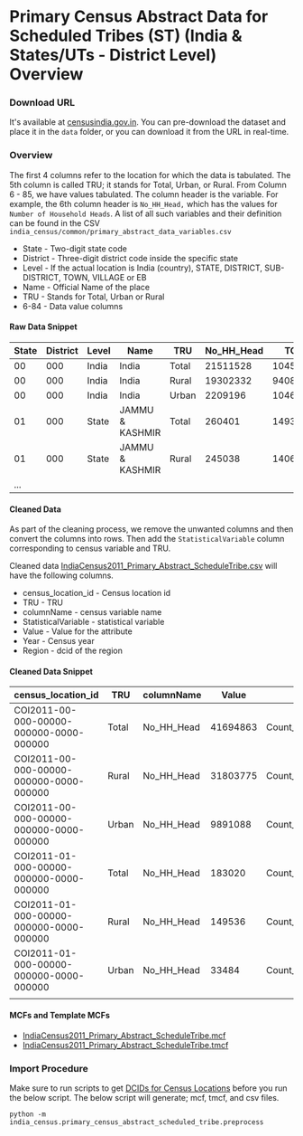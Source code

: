 # Primary Census Abstract Data for Scheduled Tribes (ST) (India & States/UTs - District Level) Overview


### Download URL
It's available at [censusindia.gov.in](http://censusindia.gov.in/2011census/SC-ST/pca_state_distt_st.xls). You can pre-download the dataset and place it in the `data` folder, or you can download it from the URL in real-time. 

### Overview
The first 4 columns refer to the location for which the data is tabulated. The 5th column is called TRU; it stands for Total, Urban, or Rural. From Column 6 - 85, we have values tabulated. The column header is the variable. For example, the 6th column header is `No_HH_Head,` which has the values for `Number of Household Heads`. A list of all such variables and their definition can be found in the CSV  `india_census/common/primary_abstract_data_variables.csv`

 - State - Two-digit state code
 - District - Three-digit district code inside the specific state
 - Level - If the actual location is India (country), STATE, DISTRICT, SUB-DISTRICT, TOWN, VILLAGE or EB
 - Name - Official Name of the place
 - TRU - Stands for Total, Urban or Rural
 - 6-84 - Data value columns 

 #### Raw Data Snippet

| State |  District | Level  |  Name            | TRU    |  No_HH_Head | TOT_P     | ... |
| ----- | --------- | ------ | ---------------- | ------ | ----------- | --------- | --- |
| 00    | 000       |  India |  India           |  Total |  21511528   | 104545716 |     |
| 00    | 000       |  India |  India           |  Rural |  19302332   | 94083844  |     |
| 00    | 000       |  India |  India           |  Urban |  2209196    |  10461872 |     |
| 01    | 000       |  State |  JAMMU & KASHMIR |  Total |  260401     | 1493299   |     |
| 01    | 000       |  State |  JAMMU & KASHMIR |  Rural |  245038     | 1406833   |     |
| ...   |


#### Cleaned Data
As part of the cleaning process, we remove the unwanted columns and then convert the columns into rows. Then add the `StatisticalVariable` column corresponding to census variable and TRU.

Cleaned data [IndiaCensus2011_Primary_Abstract_ScheduleTribe.csv](IndiaCensus2011_Primary_Abstract_ScheduleTribe.csv) will have the following columns.

- census_location_id - Census location id
- TRU - TRU
- columnName - census variable name
- StatisticalVariable - statistical variable
- Value - Value for the attribute
- Year - Census year
- Region - dcid of the region

#### Cleaned Data Snippet

| census_location_id                      | TRU   | columnName | Value    | StatisticalVariable                 | Year | Region                    |
| --------------------------------------- | ----- | ---------- | -------- | ----------------------------------- | ---- | ------------------------- |
| COI2011-00-000-00000-000000-0000-000000 | Total | No_HH_Head | 41694863 | Count_Household_ScheduleCaste       | 2011 | dcid:country/IND          |
| COI2011-00-000-00000-000000-0000-000000 | Rural | No_HH_Head | 31803775 | Count_Household_ScheduleCaste_Rural | 2011 | dcid:country/IND          |
| COI2011-00-000-00000-000000-0000-000000 | Urban | No_HH_Head | 9891088  | Count_Household_ScheduleCaste_Urban | 2011 | dcid:country/IND          |
| COI2011-01-000-00000-000000-0000-000000 | Total | No_HH_Head | 183020   | Count_Household_ScheduleCaste       | 2011 | dcid:wikidataId/Q66278313 |
| COI2011-01-000-00000-000000-0000-000000 | Rural | No_HH_Head | 149536   | Count_Household_ScheduleCaste_Rural | 2011 | dcid:wikidataId/Q66278313 |
| COI2011-01-000-00000-000000-0000-000000 | Urban | No_HH_Head | 33484    | Count_Household_ScheduleCaste_Urban | 2011 | dcid:wikidataId/Q66278313 |
|                                         |


#### MCFs and Template MCFs

- [IndiaCensus2011_Primary_Abstract_ScheduleTribe.mcf](IndiaCensus2011_Primary_Abstract_ScheduleTribe.mcf)
- [IndiaCensus2011_Primary_Abstract_ScheduleTribe.tmcf](IndiaCensus2011_Primary_Abstract_ScheduleTribe.tmcf)

### Import Procedure

Make sure to run scripts to get [DCIDs for Census Locations](./../) before you run the below script. The below script will generate; mcf, tmcf, and csv files.

`python -m india_census.primary_census_abstract_scheduled_tribe.preprocess`